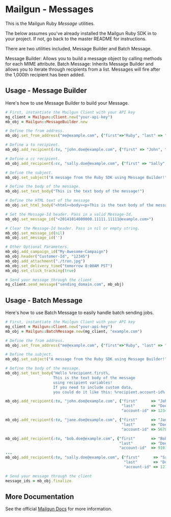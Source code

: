 Mailgun - Messages
====================

This is the Mailgun Ruby *Message* utilities.

The below assumes you've already installed the Mailgun Ruby SDK in to your
project. If not, go back to the master README for instructions.

There are two utilities included, Message Builder and Batch Message.

Message Builder: Allows you to build a message object by calling methods for
each MIME attribute.
Batch Message: Inherits Message Builder and allows you to iterate through
recipients from a list. Messages will fire after the 1,000th recipient has been
added.

Usage - Message Builder
-----------------------
Here's how to use Message Builder to build your Message.

```ruby
# First, instantiate the Mailgun Client with your API key
mg_client = Mailgun::Client.new("your-api-key")
mb_obj = Mailgun::MessageBuilder.new

# Define the from address.
mb_obj.set_from_address("me@example.com", {"first"=>"Ruby", "last" => "SDK"})

# Define a to recipient.
mb_obj.add_recipient(:to, "john.doe@example.com", {"first" => "John", "last" => "Doe"})

# Define a cc recipient.
mb_obj.add_recipient(:cc, "sally.doe@example.com", {"first" => "Sally", "last" => "Doe"})

# Define the subject.
mb_obj.set_subject("A message from the Ruby SDK using Message Builder!")

# Define the body of the message.
mb_obj.set_text_body("This is the text body of the message!")

# Define the HTML text of the message
mb_obj.set_html_body("<html><body><p>This is the text body of the message</p></body></html>")

# Set the Message-Id header. Pass in a valid Message-Id.
mb_obj.set_message_id("<20141014000000.11111.11111@example.com>")

# Clear the Message-Id header. Pass in nil or empty string.
mb_obj.set_message_id(nil)
mb_obj.set_message_id('')

# Other Optional Parameters.
mb_obj.add_campaign_id("My-Awesome-Campaign")
mb_obj.header("Customer-Id", "12345")
mb_obj.add_attachment("./tron.jpg")
mb_obj.set_delivery_time("tomorrow 8:00AM PST")
mb_obj.set_click_tracking(true)

# Send your message through the client
mg_client.send_message("sending_domain.com", mb_obj)
```

Usage - Batch Message
---------------------
Here's how to use Batch Message to easily handle batch sending jobs.

```ruby
# First, instantiate the Mailgun Client with your API key
mg_client = Mailgun::Client.new("your-api-key")
mb_obj = Mailgun::BatchMessage.new(mg_client, "example.com")

# Define the from address.
mb_obj.set_from_address("me@example.com", {"first"=>"Ruby", "last" => "SDK"})

# Define the subject.
mb_obj.set_subject("A message from the Ruby SDK using Message Builder!")

# Define the body of the message.
mb_obj.set_text_body("Hello %recipient.first%,
                     This is the text body of the message
                     using recipient variables!
                     If you need to include custom data,
                     you could do it like this: %recipient.account-id%.")

mb_obj.add_recipient(:to, "john.doe@example.com", {"first"      => "John",
                                                   "last"       => "Doe",
                                                   "account-id" => 1234})

mb_obj.add_recipient(:to, "jane.doe@example.com", {"first"      => "Jane",
                                                   "last"       => "Doe",
                                                   "account-id" => 5678})

mb_obj.add_recipient(:to, "bob.doe@example.com", {"first"       => "Bob",
                                                  "last"        => "Doe",
                                                  "account-id"  => 91011})
...
mb_obj.add_recipient(:to, "sally.doe@example.com", {"first"      => "Sally",
                                                    "last"       => "Doe",
                                                    "account-id" => 121314})

# Send your message through the client
message_ids = mb_obj.finalize
```

More Documentation
------------------
See the official [Mailgun Docs](https://documentation.mailgun.com/api-sending.html)
for more information.
